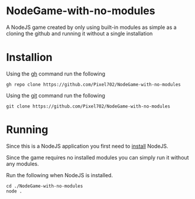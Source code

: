 # NodeGame-with-no-modules
A NodeJS game created by only using built-in modules as simple as a cloning the github and running it without a single installation

# Installion
Using the [gh](https://cli.github.com/) command run the following
```
gh repo clone https://github.com/Pixel702/NodeGame-with-no-modules
```

Using the [git](https://git-scm.com/downloads) command run the following
```
git clone https://github.com/Pixel702/NodeGame-with-no-modules
```

# Running
Since this is a NodeJS application you first need to [install](https://nodejs.org/en/download/) NodeJS.

Since the game requires no installed modules you can simply run it without any modules.

Run the following when NodeJS is installed.
```
cd ./NodeGame-with-no-modules
node .
```
